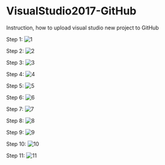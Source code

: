 # VisualStudio2017-GitHub
Instruction, how to upload visual studio new project to GitHub

Step 1:
![1](https://user-images.githubusercontent.com/37801354/40443766-9b37589c-5ec7-11e8-8ab9-5241c721752d.JPG)

Step 2:
![2](https://user-images.githubusercontent.com/37801354/40443779-a521bfb4-5ec7-11e8-8ee3-47c4d034ccee.JPG)

Step 3:
![3](https://user-images.githubusercontent.com/37801354/40443860-e07a5954-5ec7-11e8-8e5d-9216ad0aca5b.JPG)

Step 4:
![4](https://user-images.githubusercontent.com/37801354/40443782-a6950d7e-5ec7-11e8-9f78-b359b76fe664.JPG)

Step 5:
![5](https://user-images.githubusercontent.com/37801354/40443793-ace3a564-5ec7-11e8-9339-2a177bae21a9.JPG)

Step 6:
![6](https://user-images.githubusercontent.com/37801354/40443795-ae1b3b86-5ec7-11e8-917d-e36dfb6ee736.JPG)

Step 7:
![7](https://user-images.githubusercontent.com/37801354/40443800-afca66a0-5ec7-11e8-8ee1-fcf3f0ee3e82.JPG)

Step 8:
![8](https://user-images.githubusercontent.com/37801354/40443801-b1461a06-5ec7-11e8-88d5-8b7549f156af.JPG)

Step 9:
![9](https://user-images.githubusercontent.com/37801354/40443808-b3823566-5ec7-11e8-84fe-3be397468741.JPG)

Step 10:
![10](https://user-images.githubusercontent.com/37801354/40443810-b57ad1d4-5ec7-11e8-81e6-329214f7b5b3.JPG)

Step 11:
![11](https://user-images.githubusercontent.com/37801354/40443813-b6bfcf4a-5ec7-11e8-8e65-af923d9a243c.JPG)
